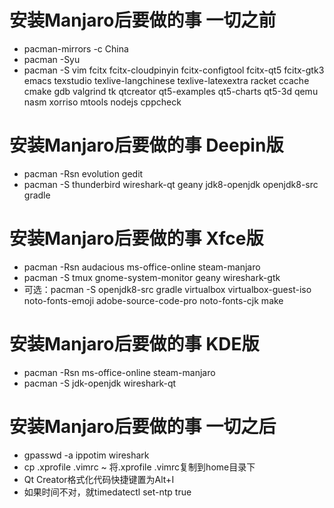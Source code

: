 # 安装Manjaro后要做的事 一切之前
* pacman-mirrors -c China
* pacman -Syu
* pacman -S vim fcitx fcitx-cloudpinyin fcitx-configtool fcitx-qt5 fcitx-gtk3 emacs texstudio texlive-langchinese texlive-latexextra racket ccache cmake gdb valgrind tk qtcreator qt5-examples qt5-charts qt5-3d qemu nasm xorriso mtools nodejs cppcheck
# 安装Manjaro后要做的事 Deepin版
* pacman -Rsn evolution gedit
* pacman -S thunderbird wireshark-qt geany jdk8-openjdk openjdk8-src gradle
# 安装Manjaro后要做的事 Xfce版
* pacman -Rsn audacious ms-office-online steam-manjaro
* pacman -S tmux gnome-system-monitor geany wireshark-gtk
* 可选：pacman -S openjdk8-src gradle virtualbox virtualbox-guest-iso noto-fonts-emoji adobe-source-code-pro noto-fonts-cjk make
# 安装Manjaro后要做的事 KDE版
* pacman -Rsn ms-office-online steam-manjaro
* pacman -S jdk-openjdk wireshark-qt
# 安装Manjaro后要做的事 一切之后
* gpasswd -a ippotim wireshark
* cp .xprofile .vimrc ~ 将.xprofile .vimrc复制到home目录下
* Qt Creator格式化代码快捷键置为Alt+I
* 如果时间不对，就timedatectl set-ntp true
